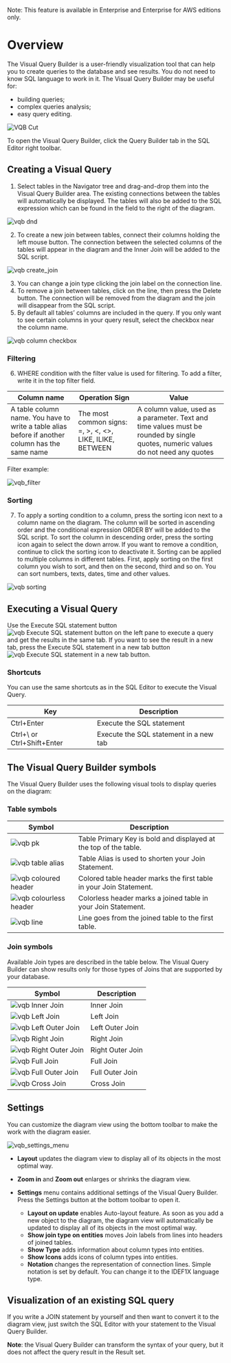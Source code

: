Note: This feature is available in Enterprise and Enterprise for AWS editions only.

# Overview

The Visual Query Builder is a user-friendly visualization tool that can help you to create queries to the database and see results. You do not need to know SQL language to work in it.
The Visual Query Builder may be useful for:
* building queries;
* complex queries analysis;
* easy query editing.

![VQB Cut](https://github.com/dbeaver/cloudbeaver/wiki/images/vqb/vqb_cut.png)

To open the Visual Query Builder, click the Query Builder tab in the SQL Editor right toolbar.

## Creating a Visual Query

1. Select tables in the Navigator tree and drag-and-drop them into the Visual Query Builder area. The existing connections between the tables will automatically be displayed. The tables will also be added to the SQL expression which can be found in the field to the right of the diagram.

 ![vqb dnd](https://github.com/dbeaver/cloudbeaver-ee/wiki/images/vqb/dnd.png)

2. To create a new join between tables, connect their columns holding the left mouse button. The connection between the selected columns of the tables will appear in the diagram and the Inner Join will be added to the SQL script. 

 ![vqb create_join](https://github.com/dbeaver/cloudbeaver-ee/wiki/images/vqb/create_join.png)

3. You can change a join type clicking the join label on the connection line.
4. To remove a join between tables, click on the line, then press the Delete button. The connection will be removed from the diagram and the join will disappear from the SQL script.
5. By default all tables’ columns are included in the query. If you only want to see certain columns in your query result, select the checkbox near the column name.

 ![vqb column checkbox](https://github.com/dbeaver/cloudbeaver-ee/wiki/images/vqb/vqb_checkbox.png)

### Filtering

6. WHERE condition with the filter value is used for filtering. To add a filter, write it in the top filter field.

| Column name                                                                                                   | Operation Sign                                                  | Value                                                                                                                            |
|---------------------------------------------------------------------------------------------------------------|-----------------------------------------------------------------|----------------------------------------------------------------------------------------------------------------------------------|
| A table column name. You have to write a table alias before if another column has the same name | The most common signs:  =,  >,  <,  <>,  LIKE,  ILIKE,  BETWEEN | A column value, used as a parameter. Text and time values must be rounded by single quotes, numeric values do not need any quotes |

Filter example:

 ![vqb_filter](https://github.com/dbeaver/cloudbeaver-ee/wiki/images/vqb/vqb_filter.png)

### Sorting

7. To apply a sorting condition to a column, press the sorting icon next to a column name on the diagram. The column will be sorted in ascending order and the conditional expression ORDER BY will be added to the SQL script. 
To sort the column in descending order,  press the sorting icon again to select the down arrow. 
If you want to remove a condition, continue to click the sorting icon to deactivate it. 
Sorting can be applied to multiple columns in different tables. First, apply sorting on the first column you wish to sort, and then on the second, third and so on.
You can sort numbers, texts, dates, time and other values.

 ![vqb sorting](https://github.com/dbeaver/cloudbeaver-ee/wiki/images/vqb/vqb_sorting.png)

## Executing a Visual Query
Use the Execute SQL statement button  ![vqb Execute SQL statement button](https://github.com/dbeaver/cloudbeaver-ee/wiki/images/vqb/execute_statement.png) on the left pane to execute a query and get the results in the same tab. If you want to see the result in a new tab, press the Execute SQL statement in a new tab button ![vqb Execute SQL statement in a new tab button](https://github.com/dbeaver/cloudbeaver-ee/wiki/images/vqb/execute_in_new_tab.png).

### Shortcuts
You can use the same shortcuts as in the SQL Editor to execute the Visual Query.

| Key                        | Description                            |
|----------------------------|----------------------------------------|
| Ctrl+Enter                 | Execute the SQL statement              |
| Ctrl+\ or Ctrl+Shift+Enter | Execute the SQL statement in a new tab |


## The Visual Query Builder symbols
The Visual Query Builder uses the following visual tools to display queries on the diagram:

### Table symbols

| Symbol | Description                                                         |
|--------|---------------------------------------------------------------------|
|![vqb pk](https://github.com/dbeaver/cloudbeaver-ee/wiki/images/vqb/vqb_pk.png)        | Table Primary Key is bold and displayed at the top of the table.    |
|![vqb table alias](https://github.com/dbeaver/cloudbeaver-ee/wiki/images/vqb/vqb_table_alias.png)        | Table Alias is used to shorten your Join Statement.                 |![vqb sorting](https://github.com/dbeaver/cloudbeaver-ee/wiki/images/vqb/vqb_sorting.png)
|![vqb coloured header](https://github.com/dbeaver/cloudbeaver-ee/wiki/images/vqb/vqb_table_header.png)        | Colored table header  marks the first table in your Join Statement. |
|![vqb colourless header](https://github.com/dbeaver/cloudbeaver-ee/wiki/images/vqb/vqb_table_colourless_header.png)        | Colorless header  marks a joined table in your Join Statement.      |
|![vqb line](https://github.com/dbeaver/cloudbeaver-ee/wiki/images/vqb/vqb_line.png)        | Line goes from the joined table to the first table.                 |

### Join symbols
Available Join types are described in the table below. The Visual Query Builder can show results only for those types of Joins that are supported by your database.

| Symbol | Description      |
|--------|------------------|
|![vqb Inner Join ](https://github.com/dbeaver/cloudbeaver-ee/wiki/images/vqb/inner_join.png)        | Inner Join       |
|![vqb Left Join](https://github.com/dbeaver/cloudbeaver-ee/wiki/images/vqb/left_join.png)        | Left Join        |
|![vqb Left Outer Join](https://github.com/dbeaver/cloudbeaver-ee/wiki/images/vqb/left_outer_join.png)        | Left Outer Join  |
|![vqb Right Join](https://github.com/dbeaver/cloudbeaver-ee/wiki/images/vqb/right_join.png)        | Right Join       |
|![vqb Right Outer Join](https://github.com/dbeaver/cloudbeaver-ee/wiki/images/vqb/right_outer_join.png)        | Right Outer Join |
|![vqb Full Join](https://github.com/dbeaver/cloudbeaver-ee/wiki/images/vqb/full_join.png)        | Full Join        |
|![vqb Full Outer Join](https://github.com/dbeaver/cloudbeaver-ee/wiki/images/vqb/full_outer_join.png)        | Full Outer Join  |
|![vqb Cross Join](https://github.com/dbeaver/cloudbeaver-ee/wiki/images/vqb/cross_join.png)        | Cross Join       |


## Settings
You can customize the diagram view using the bottom toolbar to make the work with the diagram easier.

![vqb_settings_menu](https://github.com/dbeaver/cloudbeaver-ee/wiki/images/vqb/vqb_settings_menu.png)

* **Layout** updates the diagram view to display all of its objects in the most optimal way.

* **Zoom in** and **Zoom out** enlarges or shrinks the diagram view.

* **Settings** menu contains additional settings of the Visual Query Builder. Press the Settings button at the bottom toolbar to open it.

  * **Layout on update** enables Auto-layout feature. As soon as you add a new object to the diagram, the diagram view will automatically be updated to display all of its objects in the most optimal way.
  * **Show join type on entities** moves Join labels from lines into headers of joined tables.
  * **Show Type** adds information about column types into entities.
  * **Show Icons** adds icons of column types into entities.
  * **Notation** changes the representation of connection lines. Simple notation is set by default. You can change it to the IDEF1X language type.

## Visualization of an existing SQL query
If you write a JOIN statement by yourself and then want to convert it to the diagram view, just switch the SQL Editor with your statement to the Visual Query Builder.

**Note**: the Visual Query Builder can transform the syntax of your query, but it does not affect the query result in the Result set.